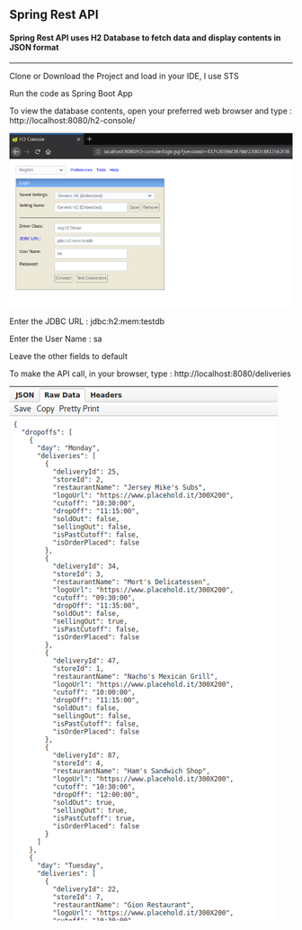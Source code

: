 ## Spring Rest API

#### Spring Rest API uses H2 Database to fetch data and display contents in JSON format



---

Clone or Download the Project and load in your IDE, I use STS


Run the code as Spring Boot App


To view the database contents, open your preferred web browser and type : http://localhost:8080/h2-console/


![H2 Database Screenshot](https://raw.githubusercontent.com/vishalcoderathore/SpringRestAPI/master/src/main/resources/images/Screenshot%20from%202018-03-12%2023-26-55.png "H2 Database")

 
Enter the JDBC URL : jdbc:h2:mem:testdb
 
Enter the User Name : sa 

Leave the other fields to default 

 
To make the API call, in your browser, type : http://localhost:8080/deliveries


![JSON Data](https://raw.githubusercontent.com/vishalcoderathore/SpringRestAPI/master/src/main/resources/images/Screenshot%20from%202018-03-12%2023-27-57.png "JSON Output")
 